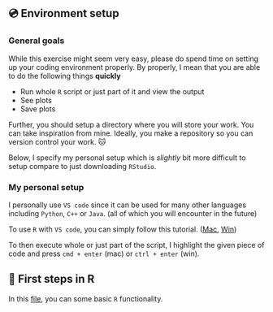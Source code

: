 ## 💿 Environment setup
### General goals
While this exercise might seem very easy, please do spend time
on setting up your coding environment properly. By properly,
I mean that you are able to do the following things **quickly**
- Run whole `R` script or just part of it and view the output
- See plots
- Save plots

Further, you should setup a directory where you will store your work.
You can take inspiration from mine. Ideally, you make a repository
so you can version control your work. 🐱

Below, I specify my personal setup which is *slightly* bit more
difficult to setup compare to just downloading `RStudio`. 

### My personal setup
I personally use `VS code` since it can be used for many other languages 
including `Python`, `C++` or `Java`. (all of which you will encounter in the future)

To use `R` with `VS code`, you can simply follow this tutorial. ([Mac](https://github.com/REditorSupport/vscode-R/wiki/Installation:-macOS),
 [Win](https://github.com/REditorSupport/vscode-R/wiki/Installation:-Windows))

 To then execute whole or just part of the script, I highlight
 the given piece of code and press `cmd + enter` (mac) or `ctrl + enter` (win).

## 🔨 First steps in R
In this [file](basics.r), you can some basic `R` functionality.
